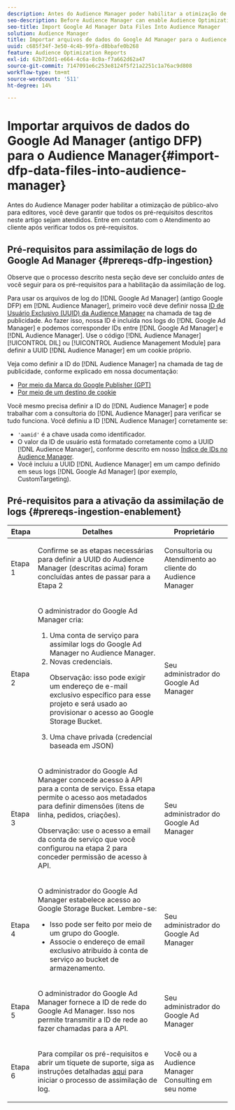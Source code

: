 ```yaml
---
description: Antes do Audience Manager poder habilitar a otimização de público-alvo para editores, você deve garantir que todos os pré-requisitos descritos neste artigo sejam atendidos. Entre em contato com o Atendimento ao cliente após verificar todos os pré-requisitos.
seo-description: Before Audience Manager can enable Audience Optimization for Publishers, you must ensure that all prerequisites outlined in this article are met. Contact Customer Care after checking off all prerequisites.
seo-title: Import Google Ad Manager Data Files Into Audience Manager
solution: Audience Manager
title: Importar arquivos de dados do Google Ad Manager para o Audience Manager
uuid: c685f34f-3e50-4c4b-99fa-d8bbafe0b268
feature: Audience Optimization Reports
exl-id: 62b72dd1-e664-4c6a-8c0a-f7a662d62a47
source-git-commit: 7147091e6c253e8124f5f21a2251c1a76ac9d808
workflow-type: tm+mt
source-wordcount: '511'
ht-degree: 14%

---
```


# Importar arquivos de dados do Google Ad Manager (antigo DFP) para o Audience Manager{#import-dfp-data-files-into-audience-manager}

Antes do Audience Manager poder habilitar a otimização de público-alvo para editores, você deve garantir que todos os pré-requisitos descritos neste artigo sejam atendidos. Entre em contato com o Atendimento ao cliente após verificar todos os pré-requisitos.

## Pré-requisitos para assimilação de logs do Google Ad Manager {#prereqs-dfp-ingestion}

Observe que o processo descrito nesta seção deve ser concluído *antes* de você seguir para os pré-requisitos para a habilitação da assimilação de log.

Para usar os arquivos de log do [!DNL Google Ad Manager] (antigo Google DFP) em [!DNL Audience Manager], primeiro você deve definir nossa [ID de Usuário Exclusivo (UUID) da Audience Manager](../../../reference/ids-in-aam.md) na chamada de tag de publicidade. Ao fazer isso, nossa ID é incluída nos logs do [!DNL Google Ad Manager] e podemos corresponder IDs entre [!DNL Google Ad Manager] e [!DNL Audience Manager]. Use o código [!DNL Audience Manager] [!UICONTROL DIL] ou [!UICONTROL Audience Management Module] para definir a UUID [!DNL Audience Manager] em um cookie próprio.

Veja como definir a ID do [!DNL Audience Manager] na chamada de tag de publicidade, conforme explicado em nossa documentação:

* [Por meio da Marca do Google Publisher (GPT)](../../../integration/gpt-aam-destination/gpt-aam-modify-api.md)
* [Por meio de um destino de cookie](../../../integration/gpt-aam-destination/gpt-aam-create-destination.md)

Você mesmo precisa definir a ID do [!DNL Audience Manager] e pode trabalhar com a consultoria do [!DNL Audience Manager] para verificar se tudo funciona. Você definiu a ID [!DNL Audience Manager] corretamente se:

* `'aamid'` é a chave usada como identificador.
* O valor da ID de usuário está formatado corretamente como a UUID [!DNL Audience Manager], conforme descrito em nosso [Índice de IDs no Audience Manager](../../../reference/ids-in-aam.md).
* Você incluiu a UUID [!DNL Audience Manager] em um campo definido em seus logs [!DNL Google Ad Manager] (por exemplo, CustomTargeting).

## Pré-requisitos para a ativação da assimilação de logs {#prereqs-ingestion-enablement}

<table id="table_C980A9F9B0FB4157B4908A64768B1571"> 
 <thead> 
  <tr> 
   <th colname="col1" class="entry"> Etapa </th> 
   <th colname="col2" class="entry"> Detalhes </th> 
   <th colname="col3" class="entry"> Proprietário </th> 
  </tr> 
 </thead>
 <tbody> 
  <tr> 
   <td colname="col1"> <p>Etapa 1 </p> </td> 
   <td colname="col2"> <p>Confirme se as etapas necessárias para definir a UUID <span class="keyword"> do Audience Manager </span> (descritas acima) foram concluídas antes de passar para a Etapa 2 </p> </td> 
   <td colname="col3"> <p>Consultoria ou Atendimento ao cliente do <span class="keyword"> Audience Manager</span> </p> </td> 
  </tr> 
  <tr> 
   <td colname="col1"> <p>Etapa 2 </p> </td> 
   <td colname="col2"> <p>O administrador do Google Ad Manager cria: </p> <p> 
     <ol id="ol_FCFA9B11CFF948A488DF9CB298FC04C4"> 
      <li id="li_BC946EDCC3324578AEB64EDDA55B5ACA">Uma conta de serviço para assimilar logs do Google Ad Manager no <span class="keyword"> Audience Manager</span>. </li> 
      <li id="li_6B2FC7D73A3246419E55C004E17ACA25">Novas credenciais. <p>Observação: isso pode exigir um endereço de e-mail exclusivo específico para esse projeto e será usado ao provisionar o acesso ao Google Storage Bucket. </p> </li> 
      <li id="li_95444B9FD1B34659A9634814B262A681">Uma chave privada (credencial baseada em JSON) </li> 
     </ol> </p> </td> 
   <td colname="col3"> <p>Seu administrador do Google Ad Manager </p> </td> 
  </tr> 
  <tr> 
   <td colname="col1"> <p>Etapa 3 </p> </td> 
   <td colname="col2"> <p>O administrador do Google Ad Manager concede acesso à API para a conta de serviço. Essa etapa permite o acesso aos metadados para definir dimensões (itens de linha, pedidos, criações). <p>Observação: use o acesso a email da conta de serviço que você configurou na etapa 2 para conceder permissão de acesso à API. </p> </p> </td> 
   <td colname="col3"> <p>Seu administrador do Google Ad Manager </p> </td> 
  </tr> 
  <tr> 
   <td colname="col1"> <p>Etapa 4 </p> </td> 
   <td colname="col2"> <p>O administrador do Google Ad Manager estabelece acesso ao Google Storage Bucket. Lembre-se: </p> <p> 
     <ul id="ul_3E8DCC73454243D998BD9024D0966A4E"> 
      <li id="li_3691DBD28006412288458175F75873C6">Isso pode ser feito por meio de um grupo do Google. </li> 
      <li id="li_4774806B263245CEAAAB89BD2AA7F23F">Associe o endereço de email exclusivo atribuído à conta de serviço ao bucket de armazenamento. </li> 
     </ul> </p> </td> 
   <td colname="col3"> <p>Seu administrador do Google Ad Manager </p> </td> 
  </tr> 
  <tr> 
   <td colname="col1"> <p>Etapa 5 </p> </td> 
   <td colname="col2"> <p>O administrador do Google Ad Manager fornece a ID de rede do Google Ad Manager. Isso nos permite transmitir a ID de rede ao fazer chamadas para a API. </p> </td> 
   <td colname="col3"> <p>Seu administrador do Google Ad Manager </p> </td> 
  </tr> 
  <tr> 
   <td colname="col1"> <p>Etapa 6 </p> </td> 
   <td colname="col2"> <p>Para compilar os pré-requisitos e abrir um tíquete de suporte, siga as instruções detalhadas <a href="https://experienceleague.adobe.com/docs/customer-one/using/home.html">aqui</a> para iniciar o processo de assimilação de log. </p> </td> 
   <td colname="col3"> <p>Você ou a <span class="keyword"> Audience Manager</span> Consulting em seu nome </p> </td> 
  </tr> 
 </tbody> 
</table>
